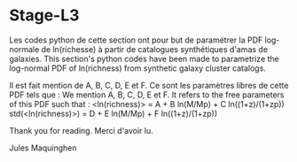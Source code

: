 # Stage-L3

Les codes python de cette section ont pour but de paramétrer la PDF log-normale de ln(richesse) à partir de catalogues synthétiques d'amas de galaxies.
This section's python codes have been made to parametrize the log-normal PDF of ln(richness) from synthetic galaxy cluster catalogs.

Il est fait mention de A, B, C, D, E et F. Ce sont les paramètres libres de cette PDF tels que :
We mention A, B, C, D, E et F. It refers to the free parameters of this PDF such that :
  <ln(richness)> = A + B ln(M/Mp) + C ln((1+z)/(1+zp))
  std(<ln(richness)>) = D + E ln(M/Mp) + F ln((1+z)/(1+zp))


Thank you for reading.
Merci d'avoir lu.

Jules Maquinghen
